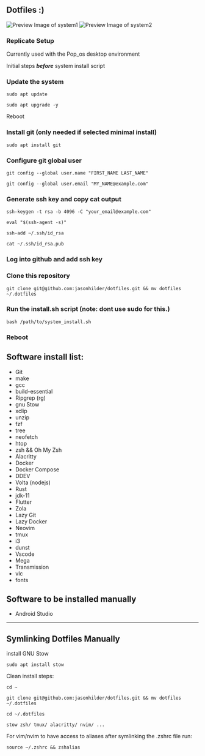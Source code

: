 Dotfiles :)
--------------------------------

![Preview Image of system1](https://github.com/jasonhilder/dotfiles/blob/main/preview-1.png)
![Preview Image of system2](https://github.com/jasonhilder/dotfiles/blob/main/preview-2.png)

### Replicate Setup

Currently used with the Pop_os desktop environment

Initial steps ***before*** system install script

### Update the system
```
sudo apt update

sudo apt upgrade -y
```
Reboot

### Install git (only needed if selected minimal install)
```
sudo apt install git
```

### Configure git global user
```
git config --global user.name "FIRST_NAME LAST_NAME"

git config --global user.email "MY_NAME@example.com"
```

### Generate ssh key and copy cat output
```
ssh-keygen -t rsa -b 4096 -C "your_email@example.com"

eval "$(ssh-agent -s)"

ssh-add ~/.ssh/id_rsa

cat ~/.ssh/id_rsa.pub
```

### Log into github and add ssh key

### Clone this repository
```
git clone git@github.com:jasonhilder/dotfiles.git && mv dotfiles ~/.dotfiles
```

### Run the install.sh script (note: dont use sudo for this.)
```
bash /path/to/system_install.sh
```

### Reboot

## Software install list:
- Git
- make
- gcc
- build-essential
- Ripgrep (rg)
- gnu Stow
- xclip
- unzip
- fzf
- tree
- neofetch
- htop
- zsh && Oh My Zsh
- Alacritty
- Docker
- Docker Compose
- DDEV
- Volta (nodejs)
- Rust
- jdk-11
- Flutter
- Zola
- Lazy Git
- Lazy Docker
- Neovim
- tmux
- i3
- dunst
- Vscode
- Mega
- Transmission
- vlc
- fonts

## Software to be installed manually
- Android Studio

---

## Symlinking Dotfiles Manually

install GNU Stow
```
sudo apt install stow
```

Clean install steps:

```
cd ~

git clone git@github.com:jasonhilder/dotfiles.git && mv dotfiles ~/.dotfiles

cd ~/.dotfiles

stow zsh/ tmux/ alacritty/ nvim/ ...
```

For vim/nvim to have access to aliases after symlinking the .zshrc file run:
```
source ~/.zshrc && zshalias
```
